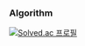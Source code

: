 ### Algorithm


[![Solved.ac
프로필](http://mazassumnida.wtf/api/v2/generate_badge?boj=hduck0729)](https://solved.ac/hduck0729)
